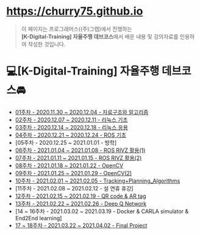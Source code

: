 # <https://churry75.github.io>

>이 페이지는 프로그래머스((주)그렙)에서 진행하는\
**[K-Digital-Training] 자율주행 데브코스**에서 배운 내용 및 강의자료를 인용하여 작성한 것입니다.

# 💻[K-Digital-Training] 자율주행 데브코스🚘

- [01주차 - 2020.11.30 ~ 2020.12.04 - 자료구조와 알고리즘](https://github.com/churry75/K-Digital_Programmers/tree/main/Week_01_Data-Structure%2BAlgorithms)
- [02주차 - 2020.12.07 ~ 2020.12.11 - 리눅스 기초](https://github.com/churry75/K-Digital_Programmers/tree/main/Week_02_basic_linux)
- [03주차 - 2020.12.14 ~ 2020.12.18 - 리눅스 응용](https://github.com/churry75/K-Digital_Programmers/tree/main/Week_03_apply_linux)
- [04주차 - 2020.12.21 ~ 2020.12.24 - ROS 기초](https://github.com/churry75/K-Digital_Programmers/tree/main/Week_04_basic-ROS)
- [05주차 - 2020.12.25 ~ 2021.01.01 - 방학]
- [06주차 - 2021.01.04 ~ 2021.01.08 - ROS RIVZ 활용(1)](https://github.com/churry75/K-Digital_Programmers/tree/main/Week_06_Autonomous-Driving)
- [07주차 - 2021.01.11 ~ 2021.01.15 - ROS RIVZ 활용(2)](https://github.com/churry75/K-Digital_Programmers/tree/main/Week_07_Sensor_application)
- [08주차 - 2021.01.18 ~ 2021.01.22 - OpenCV](https://github.com/churry75/K-Digital_Programmers/tree/main/Week_08_OpenCV)
- [09주차 - 2021.01.25 ~ 2021.01.29 - OpenCV(2)](https://github.com/churry75/K-Digital_Programmers/tree/main/Week_09_OpenCV(2))
- [10주차 - 2021.02.01 ~ 2021.02.05 - Tracking+Planning_Algorithms](https://github.com/churry75/K-Digital_Programmers/tree/main/Week_10_Tracking%2BPlanning_Algorithms)
- [11주차 - 2021.02.08 ~ 2021.02.12 - 설 연휴 휴강]
- [12주차 - 2021.02.15 ~ 2021.02.19 - QR code & AR tag](https://github.com/churry75/K-Digital_Programmers/tree/main/Week_12_QR%20%26%20AR%20tag)
- [13주차 - 2021.02.22 ~ 2021.02.26 - Deep Q Network](https://github.com/churry75/K-Digital_Programmers/tree/main/Week_13_DQN)
- [14 ~ 16주차 - 2021.03.02 ~ 2021.03.19 - Docker & CARLA simulator & End2End learning]
- [17 ~ 18주차 - 2021.03.22 ~ 2021.04.02 - Final Project](https://github.com/churry75/K-Digital_Programmers/tree/main/Week_17_Final_Project)
